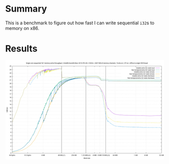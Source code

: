 # Summary

This is a benchmark to figure out how fast I can write sequential `i32`s to
memory on x86.

# Results

![results graph](results.png)

